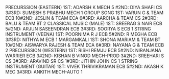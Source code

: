 PRECURSSION (EASTERN)
1ST: ADARSH K MECH 5 #2ND: DIYA SHAFI CS 3#3RD: SUMESH S PRABHU MECH 1
GROUP SONG
1ST: VARUN G & TEAM ECB 10#2ND: JESLIN & TEAM ECA 6#3RD: AARCHA & TEAM CS 2#3RD: BALU & TEAM BT 2
CLASSICAL MUSIC (MALE)
1ST: SREERAG S NAIR ECB 5#2ND: ARJUN SASEENDRAN ECB 3#3RD: SOORYA S ECB 1
STRING INSTRUMENT (VEENA)
1ST: POORNIMA R J ECB 5#2ND: R MEGHA ECB 3#3RD: NITHYA M ECB 1
MARGAMKALI
1ST: SHONA MARIAM & TEAM BT 10#2ND: AISWARYA RAJESH & TEAM ECA 6#3RD: NAYANA G & TEAM ECB 2
PRECURSSION (WESTERN)
1ST: RISHI REMJU ECB 5#2ND: NIRANJANA WARRIER ECB 3#2ND: KISHAN B VINOD MECH-PROD 3#2ND: SREEHARI S CS 3#3RD: ARAVIND SR CS 1#3RD: JITHIN JOHN CS 1
STRING INSTRUMENT (GUITAR)
1ST: VIVEK THRIVIKRAMAN ECB 5#2ND: AKASH K MEC 3#3RD: ANKITH MECH-AUTO 1